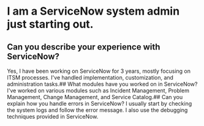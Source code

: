 # I am a ServiceNow system admin just starting out.

## Can you describe your experience with ServiceNow?
Yes, I have been working on ServiceNow for 3 years, mostly focusing on ITSM processes. I've handled implementation, customization, and administration tasks.## What modules have you worked on in ServiceNow?
I've worked on various modules such as Incident Management, Problem Management, Change Management, and Service Catalog.## Can you explain how you handle errors in ServiceNow?
I usually start by checking the system logs and follow the error message. I also use the debugging techniques provided in ServiceNow.